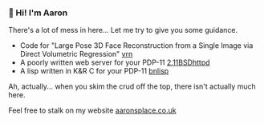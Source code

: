 ### 👋 Hi! I'm Aaron

There's a lot of mess in here... Let me try to give you some guidance.

- Code for "Large Pose 3D Face Reconstruction from a Single Image via Direct Volumetric Regression" [vrn](./vrn)
- A poorly written web server for your PDP-11 [2.11BSDhttpd](./2.11BSDhttpd)
- A lisp written in K&R C for your PDP-11 [bnlisp](./bnlisp)

Ah, actually... when you skim the crud off the top, there isn't actually much here.

Feel free to stalk on my website [aaronsplace.co.uk](http://aaronsplace.co.uk)
